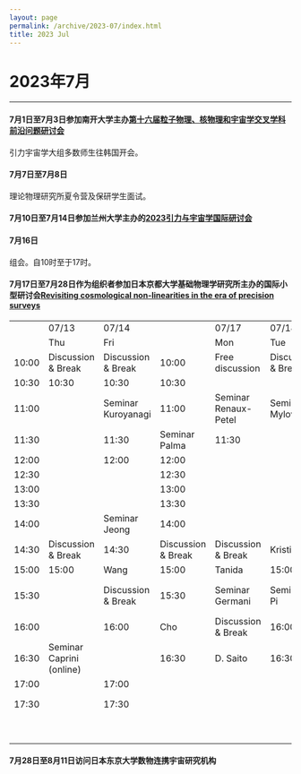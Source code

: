 ```yaml
---
layout: page
permalink: /archive/2023-07/index.html
title: 2023 Jul
---
```


# 2023年7月

---

#### 7月1日至7月3日参加南开大学主办[第十六届粒子物理、核物理和宇宙学交叉学科前沿问题研讨会](https://indico.ihep.ac.cn/event/19074/)

引力宇宙学大组多数师生往韩国开会。

#### 7月7日至7月8日

理论物理研究所夏令营及保研学生面试。

#### 7月10日至7月14日参加兰州大学主办的[2023引力与宇宙学国际研讨会](https://lctp.lzu.edu.cn/content.jsp?urltype=news.NewsContentUrl&wbtreeid=1021&wbnewsid=2515)

#### 7月16日

组会。自10时至于17时。

#### 7月17日至7月28日作为组织者参加日本京都大学基础物理学研究所主办的国际小型研讨会[Revisiting cosmological non-linearities in the era of precision surveys](https://sites.google.com/view/cnlws2023/home)

<style type="text/css"></style>

|       |                                |                        |                        |                         |                        |                        |                      |                        |                  |                        |                                 |                        |                        |                        |       |
| ----- | ------------------------------ | ---------------------- | ---------------------- | ----------------------- | ---------------------- | ---------------------- | -------------------- | ---------------------- | ---------------- | ---------------------- | ------------------------------- | ---------------------- | ---------------------- | ---------------------- | ----- |
|       | 07/13                          | 07/14                  |                        | 07/17                   | 07/18                  | 07/19                  | 07/20                | 07/21                  |                  | 07/24                  | 07/25                           | 07/26                  | 07/27                  | 07/28                  |       |
|       | Thu                            | Fri                    |                        | Mon                     | Tue                    | Wed                    | Thu                  | Fri                    |                  | Mon                    | Tue                             | Wed                    | Thu                    | Fri                    |       |
| 10:00 | Discussion<br> & Break         | Discussion<br> & Break | 10:00                  | Free<br>discussion      | Discussion<br> & Break | Discussion<br> & Break | Seminar<br>Pajer     | Discussion<br> & Break | 10:00            | Discussion<br> & Break | Discussion<br> & Break          | Discussion<br> & Break | Discussion<br> & Break | Discussion<br> & Break | 10:00 |
| 10:30 | 10:30                          | 10:30                  | 10:30                  |                         |                        |                        |                      |                        |                  |                        |                                 |                        |                        |                        |       |
| 11:00 |                                | Seminar<br>Kuroyanagi  | 11:00                  | Seminar<br>Renaux-Petel | Seminar<br>Mylova      | Break                  | Seminar<br>Kobayashi | 11:00                  | Seminar<br>Zhang | Seminar<br>Lozanov     |                                 | Seminar<br>Tada        |                        | 11:00                  |       |
| 11:30 |                                | 11:30                  | Seminar<br>Palma       | 11:30                   |                        |                        | 11:30                |                        |                  |                        |                                 |                        |                        |                        |       |
| 12:00 |                                | 12:00                  | 12:00                  |                         |                        | 12:00                  |                      |                        |                  |                        |                                 |                        |                        |                        |       |
| 12:30 |                                |                        | 12:30                  |                         |                        |                        | Mylova               | 12:30                  |                  |                        |                                 |                        |                        | 12:30                  |       |
| 13:00 |                                |                        | 13:00                  |                         |                        |                        |                      | 13:00                  |                  |                        |                                 |                        |                        | 13:00                  |       |
| 13:30 |                                |                        | 13:30                  |                         |                        |                        |                      | 13:30                  |                  |                        |                                 |                        |                        | 13:30                  |       |
| 14:00 |                                | Seminar<br>Jeong       | 14:00                  |                         |                        | Tokeshi                | Ilyas                | 14:00                  |                  | Obata                  |                                 |                        |                        | 14:00                  |       |
| 14:30 | Discussion<br> & Break         | 14:30                  | Discussion<br> & Break | Discussion<br> & Break  | Kristiano              | Seminar<br>Gao         | 14:30                | Discussion<br> & Break | Naruko           | Discussion<br> & Break | Discussion<br> & Break          | Discussion<br> & Break | 14:30                  |                        |       |
| 15:00 | 15:00                          | Wang                   | 15:00                  | Tanida                  | 15:00                  |                        |                      |                        |                  |                        |                                 |                        |                        |                        |       |
| 15:30 |                                | Discussion<br> & Break | 15:30                  | Seminar<br>Germani      | Seminar<br>Pi          | Break                  | 15:30                | Seminar<br>Sypsas      | Break            |                        | Seminar<br>Tasinato<br>(online) |                        | 15:30                  |                        |       |
| 16:00 |                                | 16:00                  | Cho                    | Discussion<br> & Break  | 16:00                  | Mizuguchi              |                      |                        | 16:00            |                        |                                 |                        |                        |                        |       |
| 16:30 | Seminar<br>Caprini<br>(online) |                        | 16:30                  | D. Saito                | 16:30                  | Inui                   |                      |                        | 16:30            |                        |                                 |                        |                        |                        |       |
| 17:00 |                                | 17:00                  |                        |                         |                        | Escriva                |                      | 17:00                  | Christodoulidis  |                        |                                 |                        |                        | 17:00                  |       |
| 17:30 |                                | 17:30                  |                        |                         |                        | half-day WS            |                      | 17:30                  |                  |                        |                                 |                        |                        |                        |       |
|       |                                |                        |                        |                         |                        |                        |                      |                        |                  |                        | half-day WS                     |                        |                        |                        |       |

#### 7月28日至8月11日访问日本东京大学数物连携宇宙研究机构